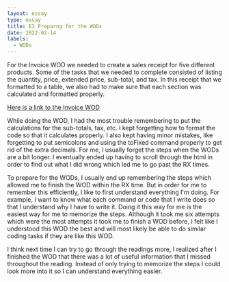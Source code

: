 ```yaml
---
layout: essay
type: essay
title: E3 Preparng for the WODs
date: 2022-02-14
labels:
  - WODs
---
```


  For the Invoice WOD we needed to create a sales receipt for five different products. Some of the tasks that we needed to complete consisted of listing the quantity, price, extended price, sub-total, and tax. In this receipt that we formatted to a table, we also had to make sure that each section was calculated and formatted properly. 

<a href="https://dport96.github.io/ITM352/morea/060.expressions-operators/experience-invoice1.html">Here is a link to the Invoice WOD </a> 

  While doing the WOD, I had the most trouble remembering to put the calculations for the sub-totals, tax, etc. I kept forgetting how to format the code so that it calculates properly. I also kept having minor mistakes, like forgetting to put semicolons and using the toFixed command properly to get rid of the extra decimals. For me, I usually forget the steps when the WODs are a bit longer. I eventually ended up having to scroll through the html in order to find out what I did wrong which led me to go past the RX times. 

  To prepare for the WODs, I usually end up remembering the steps which allowed me to finish the WOD within the RX time. But in order for me to remember this efficiently, I like to first understand everything I'm doing. For example, I want to know what each command or code that I write does so that I understand why I have to write it. Doing it this way for me is the easiest way for me to memorize the steps. Although it took me six attempts which were the most attempts it took me to finish a WOD before, I felt like I understood this WOD the best and will most likely be able to do similar coding tasks if they are like this WOD.

  I think next time I can try to go through the readings more, I realized after I finished the WOD that there was a lot of useful information that I missed throughout the reading. Instead of only trying to memorize the steps I could look more into it so I can understand everything easier. 
